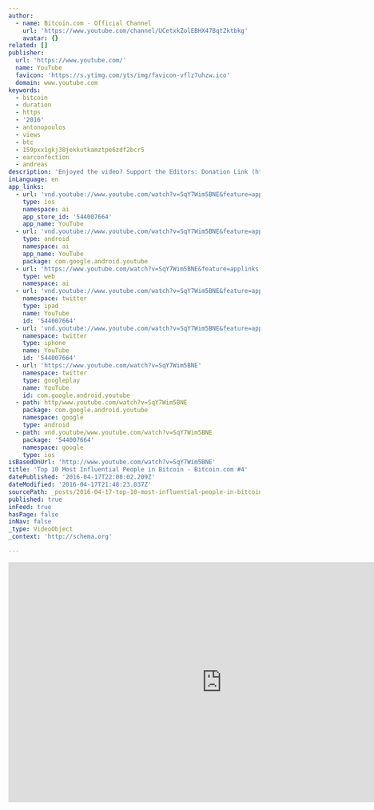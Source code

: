 ```yaml
---
author:
  - name: Bitcoin.com - Official Channel
    url: 'https://www.youtube.com/channel/UCetxkZolEBHX47BqtZktbkg'
    avatar: {}
related: []
publisher:
  url: 'https://www.youtube.com/'
  name: YouTube
  favicon: 'https://s.ytimg.com/yts/img/favicon-vflz7uhzw.ico'
  domain: www.youtube.com
keywords:
  - bitcoin
  - duration
  - https
  - '2016'
  - antonopoulos
  - views
  - btc
  - 159pxx1gkj38jekkutkamztpe6zdf2bcr5
  - earconfection
  - andreas
description: 'Enjoyed the video? Support the Editors: Donation Link (https://goo.gl/CEQLue) 159pxX1gKj38jeKkutkAmZTpE6ZdF2bCR5 "Top 10 Most Influential People in Bitcoin" is presented by Bitcoin.com 1 Satoshi Nakamoto 2 Nick Szabo 3 Hal Finney 4 Gavin Andresen 5 Adam Back 6 Andreas Antonopoulos 7 Patrick Byrne 8 Roger Ver 9.'
inLanguage: en
app_links:
  - url: 'vnd.youtube://www.youtube.com/watch?v=SqY7Wim5BNE&feature=applinks'
    type: ios
    namespace: ai
    app_store_id: '544007664'
    app_name: YouTube
  - url: 'vnd.youtube://www.youtube.com/watch?v=SqY7Wim5BNE&feature=applinks'
    type: android
    namespace: ai
    app_name: YouTube
    package: com.google.android.youtube
  - url: 'https://www.youtube.com/watch?v=SqY7Wim5BNE&feature=applinks'
    type: web
    namespace: ai
  - url: 'vnd.youtube://www.youtube.com/watch?v=SqY7Wim5BNE&feature=applinks'
    namespace: twitter
    type: ipad
    name: YouTube
    id: '544007664'
  - url: 'vnd.youtube://www.youtube.com/watch?v=SqY7Wim5BNE&feature=applinks'
    namespace: twitter
    type: iphone
    name: YouTube
    id: '544007664'
  - url: 'https://www.youtube.com/watch?v=SqY7Wim5BNE'
    namespace: twitter
    type: googleplay
    name: YouTube
    id: com.google.android.youtube
  - path: http/www.youtube.com/watch?v=SqY7Wim5BNE
    package: com.google.android.youtube
    namespace: google
    type: android
  - path: vnd.youtube/www.youtube.com/watch?v=SqY7Wim5BNE
    package: '544007664'
    namespace: google
    type: ios
isBasedOnUrl: 'http://www.youtube.com/watch?v=SqY7Wim5BNE'
title: 'Top 10 Most Influential People in Bitcoin - Bitcoin.com #4'
datePublished: '2016-04-17T22:08:02.209Z'
dateModified: '2016-04-17T21:48:23.037Z'
sourcePath: _posts/2016-04-17-top-10-most-influential-people-in-bitcoin-bitcoincom-4.md
published: true
inFeed: true
hasPage: false
inNav: false
_type: VideoObject
_context: 'http://schema.org'

---
```

<iframe src="http://cdn.embedly.com/widgets/media.html?src=https%3A%2F%2Fwww.youtube.com%2Fembed%2FSqY7Wim5BNE%3Ffeature%3Doembed&amp;url=https%3A%2F%2Fwww.youtube.com%2Fwatch%3Fv%3DSqY7Wim5BNE&amp;image=https%3A%2F%2Fi.ytimg.com%2Fvi%2FSqY7Wim5BNE%2Fhqdefault.jpg&amp;key=b7d04c9b404c499eba89ee7072e1c4f7&amp;type=text%2Fhtml&amp;schema=youtube" width="854" height="480" scrolling="no" frameborder="0" allowfullscreen="allowfullscreen" style=""></iframe>